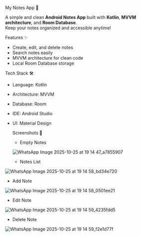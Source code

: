 My Notes App 📒

A simple and clean **Android Notes App** built with **Kotlin**, **MVVM architecture**, and **Room Database**.  
Keep your notes organized and accessible anytime!

Features ✨
- Create, edit, and delete notes
- Search notes easily
- MVVM architecture for clean code
- Local Room Database storage

Tech Stack 🛠️
- Language: Kotlin
- Architecture: MVVM
- Database: Room
- IDE: Android Studio
- UI: Material Design

  Screenshots 📱
  - Empty Notes
    
  ![WhatsApp Image 2025-10-25 at 19 14 47_a7855907](https://github.com/user-attachments/assets/4b1bcb3c-9596-44ea-902d-4eb280ce4a5b)

  - Notes List

![WhatsApp Image 2025-10-25 at 19 14 58_bd34e720](https://github.com/user-attachments/assets/d316b5b9-c036-4445-9cdf-92b7c5fbb004)

  - Add Note

![WhatsApp Image 2025-10-25 at 19 14 58_0501ee21](https://github.com/user-attachments/assets/baaa3821-7b0f-48f1-9b6e-f22d8062c76c)

  - Edit Note

![WhatsApp Image 2025-10-25 at 19 14 59_4235fdd5](https://github.com/user-attachments/assets/e8cc6032-190d-47a7-9c77-cd63bd88f42f)

  - Delete Note

![WhatsApp Image 2025-10-25 at 19 14 59_f2e1d77f](https://github.com/user-attachments/assets/60ed9460-cb81-4d58-8cb1-63a32eaccf48)


